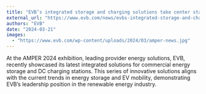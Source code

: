 ```yaml
---
title: "EVB’s integrated storage and charging solutions take center stage at AMPER"
external_url: "https://www.evb.com/news/evbs-integrated-storage-and-charging-solutions-take-center-stage-at-amper/"
authors: "EVB"
date: "2024-03-21"
images:
  - "https://www.evb.com/wp-content/uploads/2024/03/amper-news.jpg"
---
```


At the AMPER 2024 exhibition, leading provider energy solutions, EVB, recently showcased its latest integrated solutions for commercial energy storage and DC charging stations. This series of innovative solutions aligns with the current trends in energy storage and EV mobility, demonstrating EVB’s leadership position in the renewable energy industry.